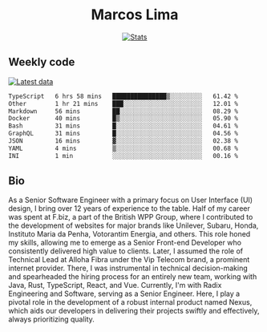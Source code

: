 <div align="center">
  <h1>Marcos Lima</h1>
  
  <a href="https://skvggor.dev">
    <img src="https://github.com/skvggor/skvggor/assets/958723/3c85f137-8d74-4cc8-a2b1-877784f3e44d" alt="Stats" />
  </a>
</div>

## Weekly code

[![Latest data](https://github.com/skvggor/skvggor/actions/workflows/main.yml/badge.svg)](https://github.com/skvggor/skvggor/actions/workflows/main.yml)

<!--START_SECTION:waka-->

```txt
TypeScript   6 hrs 58 mins   ███████████████▒░░░░░░░░░   61.42 %
Other        1 hr 21 mins    ███░░░░░░░░░░░░░░░░░░░░░░   12.01 %
Markdown     56 mins         ██░░░░░░░░░░░░░░░░░░░░░░░   08.29 %
Docker       40 mins         █▒░░░░░░░░░░░░░░░░░░░░░░░   05.90 %
Bash         31 mins         █░░░░░░░░░░░░░░░░░░░░░░░░   04.61 %
GraphQL      31 mins         █░░░░░░░░░░░░░░░░░░░░░░░░   04.56 %
JSON         16 mins         ▓░░░░░░░░░░░░░░░░░░░░░░░░   02.38 %
YAML         4 mins          ▒░░░░░░░░░░░░░░░░░░░░░░░░   00.68 %
INI          1 min           ░░░░░░░░░░░░░░░░░░░░░░░░░   00.16 %
```

<!--END_SECTION:waka-->

## Bio

<p>As a Senior Software Engineer with a primary focus on User Interface (UI) design, I bring over 12 years of experience to the table. Half of my career was spent at F.biz, a part of the British WPP Group, where I contributed to the development of websites for major brands like Unilever, Subaru, Honda, Instituto Maria da Penha, Votorantim Energia, and others. This role honed my skills, allowing me to emerge as a Senior Front-end Developer who consistently delivered high value to clients. Later, I assumed the role of Technical Lead at Alloha Fibra under the Vip Telecom brand, a prominent internet provider. There, I was instrumental in technical decision-making and spearheaded the hiring process for an entirely new team, working with Java, Rust, TypeScript, React, and Vue. Currently, I'm with Radix Engineering and Software, serving as a Senior Engineer. Here, I play a pivotal role in the development of a robust internal product named Nexus, which aids our developers in delivering their projects swiftly and effectively, always prioritizing quality.</p>

<!-- </details> -->

<!-- <div align="center">
  <h2>🤖 Recent Code Activity</h2>
  <img width="500" src="https://github-readme-stats.vercel.app/api/wakatime?username=skvggor&hide_title=true&layout=compact&theme=transparent" alt="Wakatime Stats" />
</div>

<br>

<div align="center">
  <h2>📈 GitHub Stats</h2>
  <img width="500" src="https://github-readme-stats.vercel.app/api?username=skvggor&show_icons=true&theme=transparent&hide_title=true&count_private=true" alt="GitHub Stats" />
</div>
 -->
